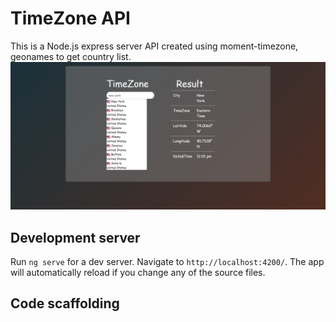 # TimeZone API
This is a Node.js express server API created using moment-timezone, geonames to get country list.
![Alt text](ss.png "Title")

## Development server

Run `ng serve` for a dev server. Navigate to `http://localhost:4200/`. The app will automatically reload if you change any of the source files.

## Code scaffolding
